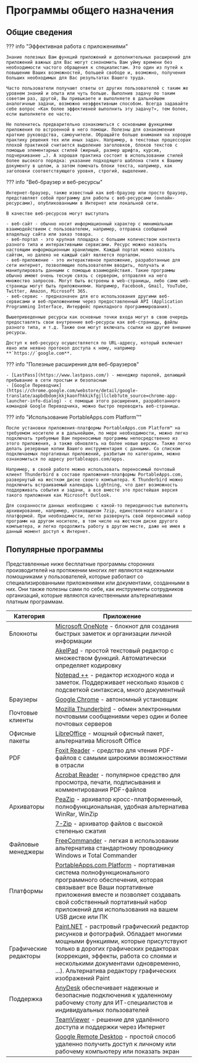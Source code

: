 # Программы общего назначения

## Общие сведения

??? info "Эффективная работа c приложениями"

    Знание полезных Вам функций приложений и дополнительных расширений для приложений важных для Вас могут сэкономить Вам уйму времени без необходимости частого обращения к специалистам. Это один из путей к повышению Ваших возможностей, большей свободе и, возможно, получения больших необходимых для Вас результатах Вашего труда.

    Часто пользователи получают ответы от других пользователей с таким же уровнем знаний и опыта или чуть больше. Выполнив задачу по таким советам раз, другой, Вы привыкаете и выполняете в дальнейшем аналогичные задачи, возможно неэффективным способом. Всегда задавайте себе вопрос «Как более эффективней выполнить эту задачу?», тем более, если выполняете ее часто.

    Не поленитесь предварительно ознакомиться с основными функциями приложения по встроенной в него помощи. Полезны для ознакомления краткие руководства, самоучители. Обращайте больше внимания на хорошую практику решения тех или иных задач. Например, в текстовых процессорах плохой практикой считается выделение заголовков, блоков текстов с помощью элементарных стилей (жирный, размер шрифта, курсив, подчеркивание …). А хорошая практика состоит в использовании стилей более высокого порядка: указание подходящего шаблона стиля к Вашему документу в целом, а затем помечать блоки текста, например, как заголовки соответствующего уровня, строгий, выделение.

??? info "Веб-браузер и веб-ресурсы"

    Интернет-браузер, также известный как веб-браузер или просто браузер, представляет собой программу для работы с веб-ресурсами (онлайн-ресурсами), опубликованными в Интернет или локальной сети.

    В качестве веб-ресурсов могут выступать

    - веб-сайт - обычно носит информационный характер с минимальным взаимодействием с пользователем, например, отправка сообщений владельцу сайта или заказ товара.
    - веб-портал - это крупная площадка с большим количеством контента разного типа и интерактивными сервисами. Ресурс можно назвать настоящим информационным хранилищем. Каждый портал можно назвать сайтом, но далеко не каждый сайт является порталом.
    - веб-приложение - это интерактивное приложение, разработанные для сети интернет, позволяющие пользователям вводить, получать и манипулировать данными с помощью взаимодействия. Такие программы обычно имеют очень тесную связь с сервером, отправляя на него множество запросов. Могут быть встроены в web-страницы, либо сами web-страницы могут быть приложениями. Например, Facebook, Gmail, YouTube, Twitter, Amazon, Microsoft 365.
    - веб-сервис - предназначен для его использования другими веб-сервисами и веб-приложениями через предоставленный API (Application Programming Interface, Интерфейс прикладного программирования).

    Вышеприведенные ресурсы как основные точки входа могут в свою очередь предоставлять свои внутренние веб-ресурсы как веб-страницы, файлы разного типа, и т.д. Также они могут включать ссылки на другие внешние ресурсы.

    Доступ к веб-ресурсу осуществляется по URL-адресу, который включает явно или неявно протокол доступа к нему, например **`https://`google.com**.

??? info "Полезные расширения для веб-браузеров"

    - [LastPass](https://www.lastpass.com/) - менеджер паролей, делающий пребывание в сети простым и безопасным
    - [Google Переводчик](https://chrome.google.com/webstore/detail/google-translate/aapbdbdomjkkjkaonfhkkikfgjllcleb?utm_source=chrome-app-launcher-info-dialog) - c помощью этого расширения, разработанного командой Google Переводчика, можно быстро переводить веб-страницы.

??? info "Использование PortableApps.com Platform™"

    После установки приложения-платформы PortableApps.com Platform™ на требуемом носителе и в дальнейшем, по мере необходимости, можно легко подключать требуемые Вам переносимые программы непосредственно из этого приложения, а также обновлять на более новые версии. Также легко делать резервные копии Вашего инструментария с данными. Со списком подключаемых портативных приложений, разбитым по категориям, можно ознакомиться по адресу portableapps.com/apps.

    Например, в своей работе можно использовать переносимый почтовый клиент Thunderbird в составе приложения-платформы PortableApps.com, развернутый на жестком диске своего компьютера. К Thunderbird можно подключить встраиваемый календарь Lightning, что дает возможность поддерживать события и задачи, а все вместе это простейшая версия такого приложения как Microsoft Outlook.

    Для сохранности данных необходимо с какой-то периодичностью выполнять архивирование, например, упаковщиком 7zip, единственного каталога с платформой. При необходимости, легко развернуть свой переносимый набор программ на другом носителе, в том числе на жестком диске другого компьютера, и легко продолжить работу в другом месте, даже не имея в данный момент доступ к Интернет.

## Популярные программы

Представленные ниже бесплатные программы сторонних производителей на протяжении многих лет являются надежными помощниками у пользователей, которые работают со специализированными приложениями или документами, созданными в них. Они также полезны сами по себе, как инструменты сотрудников организаций, которые являются качественными альтернативами платным программам.

| Категория             | Приложение                                                                                                                                                                                                                                                                                                                               |
| --------------------- | ---------------------------------------------------------------------------------------------------------------------------------------------------------------------------------------------------------------------------------------------------------------------------------------------------------------------------------------- |
| Блокноты              | [Microsoft OneNote](https://www.onenote.com/) - блокнот для создания быстрых заметок и организации личной информации                                                                                                                                                                                                                     |
|                       | [AkelPad](https://sourceforge.net/projects/akelpad/) - простой текстовый редактор с множеством функций. Автоматически определяет кодировку                                                                                                                                                                                               |
|                       | [Notepad ++](https://notepad-plus-plus.org/) - редактор исходного кода и заметок. Поддерживает несколько языков с подсветкой синтаксиса, много документный                                                                                                                                                                               |
| Браузеры              | [Google Chrome](https://chromeenterprise.google/intl/ru_ru/browser/download/) - автономный установщик                                                                                                                                                                                                                                    |
| Почтовые клиенты      | [Mozilla Thunderbird](https://www.mozilla.org/uk/firefox/all/) - обмен электронными почтовыми сообщениями через один и более почтовых серверов                                                                                                                                                                                           |
| Офисные пакеты        | [LibreOffice](https://www.libreoffice.org/download/download/?lang=uk) - мощный офисный пакет, альтернатива Microsoft Оffice                                                                                                                                                                                                              |
| PDF                   | [Foxit Reader](https://www.foxitsoftware.com/ru/pdf-reader/) - средство для чтения PDF-файлов с самыми широкими возможностями в отрасли                                                                                                                                                                                                  |
|                       | [Acrobat Reader](https://get.adobe.com/ua/reader/) - популярное средство для просмотра, печати, подписывания и комментирования PDF-файлов                                                                                                                                                                                                |
| Архиваторы            | [PeaZip](https://peazip.github.io/) - архиватор кросс-платформенный, полнофункциональная, удобная альтернатива WinRar, WinZip                                                                                                                                                                                                            |
|                       | [7-Zip](https://7-zip.org.ua) - архиватор файлов с высокой степенью сжатия                                                                                                                                                                                                                                                               |
| Файловые менеджеры    | [FreeCommander](https://freecommander.com/) - легкая в использовании альтернатива стандартному проводнику Windows и Total Commander                                                                                                                                                                                                      |
| Платформы             | [PortableApps.com Platform](https://portableapps.com/) - портативная система полнофункционального программного обеспечения, которая связывает все Ваши портативные приложения вместе и позволяет создавать свой ​​собственный портативный набор приложений для использования на вашем USB диске или ПК                                   |
| Графические редакторы | [Paint.NET](https://www.getpaint.net/) - растровый графический редактор рисунков и фотографий. Обладает многими мощными функциями, которые присутствуют только в дорогих графических редакторах (коррекция, эффекты, работа со слоями и несколькими документами одновременно, ...). Альтернатива редактору графических изображений Paint |
| Поддержка             | [AnyDesk](https://anydesk.com/) обеспечивает надежные и безопасные подключения к удаленному рабочему столу для ИТ-специалистов и индивидуальных пользователей                                                                                                                                                                            |
|                       | [TeamViewer](https://www.teamviewer.com/ru/) - решение для удалённого доступа и поддержки через Интернет                                                                                                                                                                                                                                 |
|                       | [Google Remote Desktop](https://remotedesktop.google.com/) - простой способ удаленно получить доступ к личному или рабочему компьютеру или показать экран                                                                                                                                                                                |
